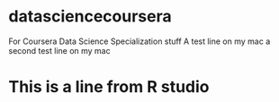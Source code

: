 # datasciencecoursera
For Coursera Data Science Specialization stuff
A test line on my mac
a second test line on my mac

# This is a line from R studio
